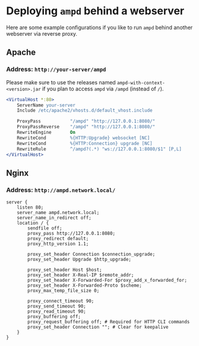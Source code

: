 # Deploying `ampd` behind a webserver

Here are some example configurations if you like to run `ampd` behind another webserver via reverse proxy.

## Apache

### Address: `http://your-server/ampd`

Please make sure to use the releases named `ampd-with-context-<version>.jar` if you plan to access
`ampd` via `/ampd` (instead of `/`).

```apache
<VirtualHost *:80>
    ServerName your-server
    Include /etc/apache2/vhosts.d/default_vhost.include

    ProxyPass           "/ampd" "http://127.0.0.1:8080/"
    ProxyPassReverse    "/ampd" "http://127.0.0.1:8080/"
    RewriteEngine       On
    RewriteCond         %{HTTP:Upgrade} websocket [NC]
    RewriteCond         %{HTTP:Connection} upgrade [NC]
    RewriteRule         ^/ampd?(.*) "ws://127.0.0.1:8080/$1" [P,L]
</VirtualHost>
```

## Nginx

### Address: `http://ampd.network.local/`

```nginx
server {
    listen 80;
    server_name ampd.network.local;
    server_name_in_redirect off;
    location / {
        sendfile off;
        proxy_pass http://127.0.0.1:8080;
        proxy_redirect default;
        proxy_http_version 1.1;
    
        proxy_set_header Connection $connection_upgrade;
        proxy_set_header Upgrade $http_upgrade;
    
        proxy_set_header Host $host;
        proxy_set_header X-Real-IP $remote_addr;
        proxy_set_header X-Forwarded-For $proxy_add_x_forwarded_for;
        proxy_set_header X-Forwarded-Proto $scheme;
        proxy_max_temp_file_size 0;
    
        proxy_connect_timeout 90;
        proxy_send_timeout 90;
        proxy_read_timeout 90;
        proxy_buffering off;
        proxy_request_buffering off; # Required for HTTP CLI commands
        proxy_set_header Connection ""; # Clear for keepalive
    }
}
```
